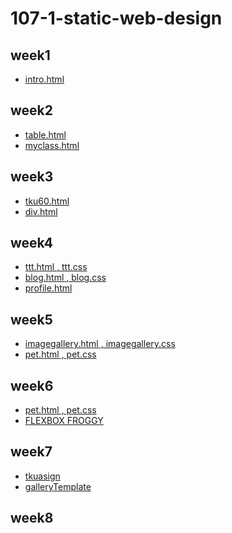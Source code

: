 # 107-1-static-web-design

## week1
* [intro.html](https://github.com/TsaiHsingJu/107-1-Static-web-design/tree/master/w01)

## week2
* [table.html](https://github.com/TsaiHsingJu/107-1-Static-web-design/tree/master/w02)
* [myclass.html](https://github.com/TsaiHsingJu/107-1-Static-web-design/tree/master/w02-2)

## week3
* [tku60.html](https://github.com/TsaiHsingJu/107-1-Static-web-design/tree/master/w03)
* [div.html](https://github.com/TsaiHsingJu/107-1-Static-web-design/tree/master/w03-2)

## week4
* [ttt.html , ttt.css](https://github.com/TsaiHsingJu/107-1-Static-web-design/tree/master/w04)
* [blog.html , blog.css](https://github.com/TsaiHsingJu/107-1-Static-web-design/tree/master/w04)
* [profile.html](https://github.com/TsaiHsingJu/107-1-Static-web-design/tree/master/w04-2)

## week5
* [imagegallery.html , imagegallery.css](https://github.com/TsaiHsingJu/107-1-Static-web-design/tree/master/w05)
* [pet.html , pet.css](https://github.com/TsaiHsingJu/107-1-Static-web-design/tree/master/w05)

## week6
* [pet.html , pet.css](https://github.com/TsaiHsingJu/107-1-Static-web-design/tree/master/w05)
* [FLEXBOX FROGGY](https://github.com/TsaiHsingJu/107-1-Static-web-design/tree/master/w06-2/FLEXBOX%20FROGGY)

## week7
* [tkuasign](https://github.com/TsaiHsingJu/107-1-Static-web-design/tree/master/w07)
* [galleryTemplate]()
## week8
<!--stackedit_data:
eyJoaXN0b3J5IjpbNjY2NTYxMjc2XX0=
-->
